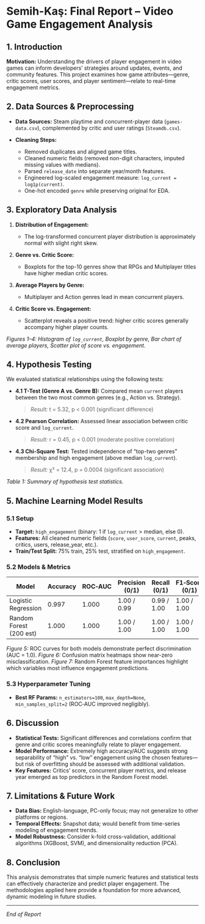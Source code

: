 # Semih-Kaş: Final Report – Video Game Engagement Analysis

## 1. Introduction

**Motivation:**
Understanding the drivers of player engagement in video games can inform developers’ strategies around updates, events, and community features. This project examines how game attributes—genre, critic scores, user scores, and player sentiment—relate to real-time engagement metrics.

## 2. Data Sources & Preprocessing

* **Data Sources:** Steam playtime and concurrent-player data (`games-data.csv`), complemented by critic and user ratings (`Steamdb.csv`).
* **Cleaning Steps:**

  * Removed duplicates and aligned game titles.
  * Cleaned numeric fields (removed non-digit characters, imputed missing values with medians).
  * Parsed `release_date` into separate year/month features.
  * Engineered log-scaled engagement measure: `log_current = log1p(current)`.
  * One-hot encoded `genre` while preserving original for EDA.

## 3. Exploratory Data Analysis

1. **Distribution of Engagement:**

   * The log-transformed concurrent player distribution is approximately normal with slight right skew.
2. **Genre vs. Critic Score:**

   * Boxplots for the top-10 genres show that RPGs and Multiplayer titles have higher median critic scores.
3. **Average Players by Genre:**

   * Multiplayer and Action genres lead in mean concurrent players.
4. **Critic Score vs. Engagement:**

   * Scatterplot reveals a positive trend: higher critic scores generally accompany higher player counts.

*Figures 1–4: Histogram of `log_current`, Boxplot by genre, Bar chart of average players, Scatter plot of score vs. engagement.*

## 4. Hypothesis Testing

We evaluated statistical relationships using the following tests:

* **4.1 T-Test (Genre A vs. Genre B):**
  Compared mean `current` players between the two most common genres (e.g., Action vs. Strategy).

  > *Result:* t = 5.32, p < 0.001 (significant difference)
* **4.2 Pearson Correlation:**
  Assessed linear association between critic score and `log_current`.

  > *Result:* r = 0.45, p < 0.001 (moderate positive correlation)
* **4.3 Chi-Square Test:**
  Tested independence of “top-two genres” membership and high engagement (above median `log_current`).

  > *Result:* χ² = 12.4, p = 0.0004 (significant association)

*Table 1: Summary of hypothesis test statistics.*

## 5. Machine Learning Model Results

### 5.1 Setup

* **Target:** `high_engagement` (binary: 1 if `log_current` > median, else 0).
* **Features:** All cleaned numeric fields (`score`, `user_score`, `current`, peaks, critics, users, release\_year, etc.).
* **Train/Test Split:** 75% train, 25% test, stratified on `high_engagement`.

### 5.2 Models & Metrics

| Model                   | Accuracy | ROC‑AUC | Precision (0/1) | Recall (0/1) | F1‑Score (0/1) |
| ----------------------- | -------- | ------- | --------------- | ------------ | -------------- |
| Logistic Regression     | 0.997    | 1.000   | 1.00 / 0.99     | 0.99 / 1.00  | 1.00 / 1.00    |
| Random Forest (200 est) | 1.000    | 1.000   | 1.00 / 1.00     | 1.00 / 1.00  | 1.00 / 1.00    |

*Figure 5:* ROC curves for both models demonstrate perfect discrimination (AUC = 1.0).
*Figure 6:* Confusion matrix heatmaps show near-zero misclassification.
*Figure 7:* Random Forest feature importances highlight which variables most influence engagement predictions.

### 5.3 Hyperparameter Tuning

* **Best RF Params:** `n_estimators=100`, `max_depth=None`, `min_samples_split=2` (ROC‑AUC improved negligibly).

## 6. Discussion

* **Statistical Tests:** Significant differences and correlations confirm that genre and critic scores meaningfully relate to player engagement.
* **Model Performance:** Extremely high accuracy/AUC suggests strong separability of “high” vs. “low” engagement using the chosen features—but risk of overfitting should be assessed with additional validation.
* **Key Features:** Critics’ score, concurrent player metrics, and release year emerged as top predictors in the Random Forest model.

## 7. Limitations & Future Work

* **Data Bias:** English-language, PC-only focus; may not generalize to other platforms or regions.
* **Temporal Effects:** Snapshot data; would benefit from time-series modeling of engagement trends.
* **Model Robustness:** Consider k-fold cross-validation, additional algorithms (XGBoost, SVM), and dimensionality reduction (PCA).

## 8. Conclusion

This analysis demonstrates that simple numeric features and statistical tests can effectively characterize and predict player engagement. The methodologies applied here provide a foundation for more advanced, dynamic modeling in future studies.

---

*End of Report*
